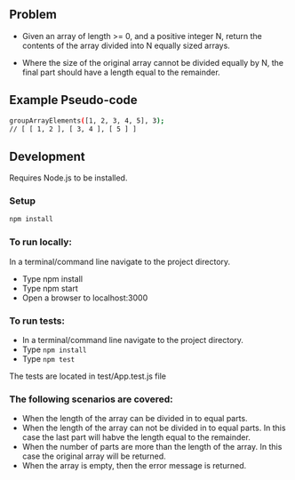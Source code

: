 ## Problem

* Given an array of length >= 0, and a positive integer N, return the contents of the array divided into N
equally sized arrays.

* Where the size of the original array cannot be divided equally by N, the final part should have a length equal to the remainder.
## Example Pseudo-code
```bash
groupArrayElements([1, 2, 3, 4, 5], 3);
// [ [ 1, 2 ], [ 3, 4 ], [ 5 ] ]
```
## Development

Requires Node.js to be installed.

### Setup

```bash
npm install
```
### To run locally:

In a terminal/command line navigate to the project directory.
* Type npm install
* Type npm start
* Open a browser to localhost:3000

### To run tests:

* In a terminal/command line navigate to the project directory.
* Type `npm install`
* Type `npm test`

The tests are located in test/App.test.js file
### The following scenarios are covered:
* When the length of the array can be divided in to equal parts.
* When the length of the array can not be divided in to equal parts. In this case the last part will habve the length equal to the remainder.
* When the number of parts are more than the length of the array. In this case the original array will be returned.
* When the array is empty, then the error message is returned.


